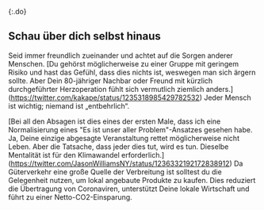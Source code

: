 {:.do} 
 ## Schau über dich selbst hinaus 

Seid immer freundlich zueinander und achtet auf die Sorgen anderer Menschen. [Du gehörst möglicherweise zu einer Gruppe mit geringem Risiko und hast das Gefühl, dass dies nichts ist, weswegen man sich ärgern sollte. Aber Dein 80-jähriger Nachbar oder Freund mit kürzlich durchgeführter Herzoperation fühlt sich vermutlich ziemlich anders.] (https://twitter.com/kakape/status/1235318985429782532) Jeder Mensch ist wichtig; niemand ist „entbehrlich“. 

 [Bei all den Absagen ist dies eines der ersten Male, dass ich eine Normalisierung eines "Es ist unser aller Problem"-Ansatzes gesehen habe. Ja, Deine einzige abgesagte Veranstaltung rettet möglicherweise nicht Leben. Aber die Tatsache, dass jeder dies tut, wird es tun. Dieselbe Mentalität ist für den Klimawandel erforderlich.] (https://twitter.com/JasonWilliamsNY/status/1236332192172838912) Da Güterverkehr eine große Quelle der Verbreitung ist solltest du die Gelegenheit nutzen, um lokal angebaute Produkte zu kaufen. Dies reduziert die Übertragung von Coronaviren, unterstützt Deine lokale Wirtschaft und führt zu einer Netto-CO2-Einsparung. 
